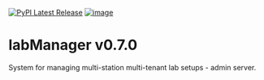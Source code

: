 [![PyPI Latest Release](https://img.shields.io/pypi/v/labManager-admin-server.svg)](https://pypi.org/project/labManager-admin-server/)
[![image](https://img.shields.io/pypi/pyversions/labManager-admin-server.svg)](https://pypi.org/project/labManager-admin-server/)

# labManager v0.7.0
System for managing multi-station multi-tenant lab setups - admin server.
